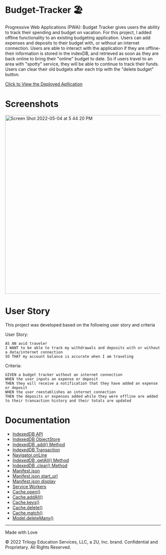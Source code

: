 # Budget-Tracker 🏖

Progressive Web Applications (PWA): Budget Tracker gives users the ability to track their spending and budget on vacation. For this project, I added offline functionality to an existing budgeting application. Users can add expenses and deposits to their budget with, or without an internet connection. Users are able to interact with the application if they are offline- their information is stored in the indexDB, and retrieved as soon as they are back online to bring their "online" budget to date. So if users travel to an area with "spotty" service, they will be able to continue to track their funds. Users can clear their old budgets after each trip with the "delete budget" button.

[Click to View the Deployed Apllication]()

# Screenshots

<img width="578" alt="Screen Shot 2022-05-04 at 5 44 20 PM" src="https://user-images.githubusercontent.com/95142863/166837405-5390f42e-a152-44c0-a033-35b3b687732d.png">

# User Story

This project was developed based on the following user story and criteria

User Story:

```
AS AN avid traveler
I WANT to be able to track my withdrawals and deposits with or without a data/internet connection
SO THAT my account balance is accurate when I am traveling
```

Criteria:

```
GIVEN a budget tracker without an internet connection
WHEN the user inputs an expense or deposit
THEN they will receive a notification that they have added an expense or deposit
WHEN the user reestablishes an internet connection
THEN the deposits or expenses added while they were offline are added to their transaction history and their totals are updated
```

# Documentation

- [IndexedDB API](https://developer.mozilla.org/en-US/docs/Web/API/IndexedDB_API)
- [IndexedDB ObjectStore](https://developer.mozilla.org/en-US/docs/Web/API/IDBObjectStore)
- [IndexedDB .add() Method](https://developer.mozilla.org/en-US/docs/Web/API/IDBObjectStore/add)
- [IndexedDB Transaction](https://developer.mozilla.org/en-US/docs/Web/API/IDBObjectStore/transaction)
- [Navigator.onLine](https://developer.mozilla.org/en-US/docs/Web/API/Navigator/onLine)
- [IndexedDB .getAll() Method](https://developer.mozilla.org/en-US/docs/Web/API/IDBObjectStore/getAll)
- [IndexedDB .clear() Method](https://developer.mozilla.org/en-US/docs/Web/API/IDBObjectStore/clear)
- [Manifest.json](https://developer.mozilla.org/en-US/docs/Mozilla/Add-ons/WebExtensions/manifest.json)
- [Manifest.json start_url](https://developer.mozilla.org/en-US/docs/Web/Manifest/start_url)
- [Manifest.json display](https://developer.mozilla.org/en-US/docs/Web/Manifest/display)
- [Service Workers](https://developer.mozilla.org/en-US/docs/Web/API/Service_Worker_API/Using_Service_Workers)
- [Cache.open()](https://developer.mozilla.org/en-US/docs/Web/API/CacheStorage/open)
- [Cache.addAll()](https://developer.mozilla.org/en-US/docs/Web/API/Cache/addAll)
- [Cache.keys()](https://developer.mozilla.org/en-US/docs/Web/API/Cache/keys)
- [Cache.delete()](https://developer.mozilla.org/en-US/docs/Web/API/Cache/delete)
- [Cache.match()](https://developer.mozilla.org/en-US/docs/Web/API/Cache/match)
- [Model.deleteMany()](https://mongoosejs.com/docs/api.html#model_Model.deleteMany)

---

Made with Love

© 2022 Trilogy Education Services, LLC, a 2U, Inc. brand. Confidential and Proprietary. All Rights Reserved.
